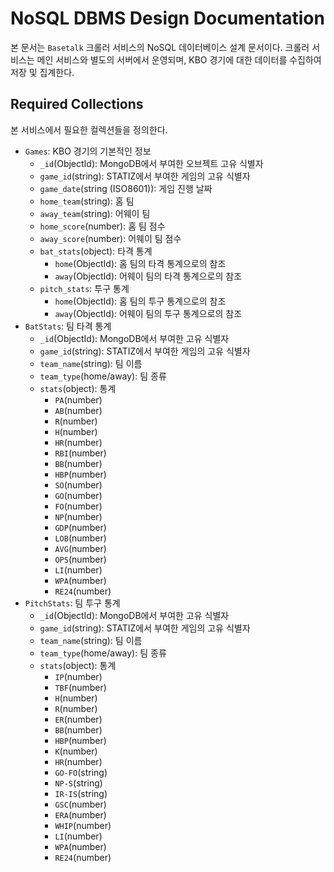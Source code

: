 # NoSQL DBMS Design Documentation

본 문서는 `Basetalk` 크롤러 서비스의 NoSQL 데이터베이스 설계 문서이다. 크롤러 서비스는 메인 서비스와 별도의 서버에서 운영되며, KBO 경기에 대한 데이터를 수집하여 저장 및 집계한다.

## Required Collections

본 서비스에서 필요한 컬렉션들을 정의한다.

- `Games`: KBO 경기의 기본적인 정보
  - `_id`(ObjectId): MongoDB에서 부여한 오브젝트 고유 식별자
  - `game_id`(string): STATIZ에서 부여한 게임의 고유 식별자
  - `game_date`(string (ISO8601)): 게임 진행 날짜
  - `home_team`(string): 홈 팀
  - `away_team`(string): 어웨이 팀
  - `home_score`(number): 홈 팀 점수
  - `away_score`(number): 어웨이 팀 점수
  - `bat_stats`(object): 타격 통계
    - `home`(ObjectId): 홈 팀의 타격 통계으로의 참조
    - `away`(ObjectId): 어웨이 팀의 타격 통계으로의 참조
  - `pitch_stats`: 투구 통계
    - `home`(ObjectId): 홈 팀의 투구 통계으로의 참조
    - `away`(ObjectId): 어웨이 팀의 투구 통계으로의 참조
- `BatStats`: 팀 타격 통계
  - `_id`(ObjectId): MongoDB에서 부여한 고유 식별자
  - `game_id`(string): STATIZ에서 부여한 게임의 고유 식별자
  - `team_name`(string): 팀 이름
  - `team_type`(home/away): 팀 종류
  - `stats`(object): 통계
    - `PA`(number)
    - `AB`(number)
    - `R`(number)
    - `H`(number)
    - `HR`(number)
    - `RBI`(number)
    - `BB`(number)
    - `HBP`(number)
    - `SO`(number)
    - `GO`(number)
    - `FO`(number)
    - `NP`(number)
    - `GDP`(number)
    - `LOB`(number)
    - `AVG`(number)
    - `OPS`(number)
    - `LI`(number)
    - `WPA`(number)
    - `RE24`(number)
- `PitchStats`: 팀 투구 통계
  - `_id`(ObjectId): MongoDB에서 부여한 고유 식별자
  - `game_id`(string): STATIZ에서 부여한 게임의 고유 식별자
  - `team_name`(string): 팀 이름
  - `team_type`(home/away): 팀 종류
  - `stats`(object): 통계
    - `IP`(number)
    - `TBF`(number)
    - `H`(number)
    - `R`(number)
    - `ER`(number)
    - `BB`(number)
    - `HBP`(number)
    - `K`(number)
    - `HR`(number)
    - `GO-FO`(string)
    - `NP-S`(string)
    - `IR-IS`(string)
    - `GSC`(number)
    - `ERA`(number)
    - `WHIP`(number)
    - `LI`(number)
    - `WPA`(number)
    - `RE24`(number)
